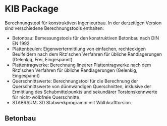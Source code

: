 # KIB Package
Berechnungstool für konstruktiven Ingenieurbau. In der derzeitigen Version sind verschiedene Berechnungstools enthalten:
- Betonbau: Bemessungstools für den konstruktiven Betonbau nach DIN EN 1992
- Plattenbeulen: Eigenwertermittlung von einfachen, rechteckigen Beulfeldern nach dem Ritz'schen Verfahren  für übliche Randlagerungen (Gelenkig, Frei, Eingespannt)
- Plattentragwerke: Berechnung linearer Plattentragwerke nach dem Ritz'schen Verfahren für übliche Randlagerungen (Gelenkig, Eingespannt)
- Querschnittswerte: Berechnungstool für die Berechnung der Querschnittswerte von dünnwandigen Querschnitten, inklusive der 
Ermittlung des Schubmittelpunkts und sekundärer Torsionskennwerte für nicht-wölbfreie Querschnitte
- STABRAUM: 3D Stabwerkprogramm mit Wölbkrafttorsion


## Betonbau 